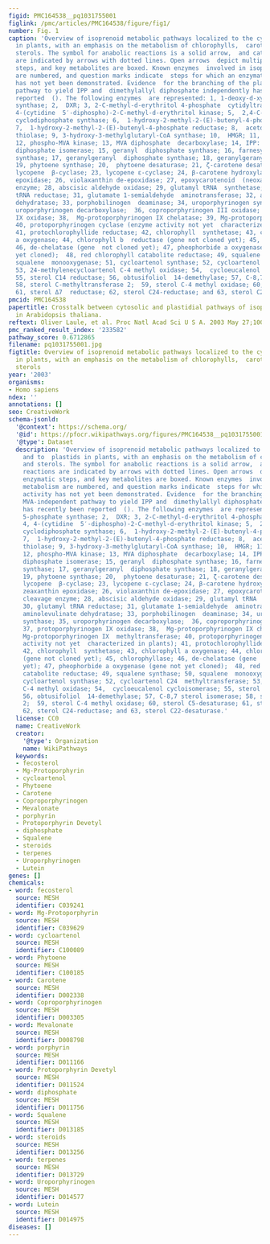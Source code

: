 ```yaml
---
figid: PMC164538__pq1031755001
figlink: /pmc/articles/PMC164538/figure/fig1/
number: Fig. 1
caption: 'Overview of isoprenoid metabolic pathways localized to the cytosol and to  plastids
  in plants, with an emphasis on the metabolism of chlorophylls,  carotenoids, and
  sterols. The symbol for anabolic reactions is a solid arrow,  and catabolic reactions
  are indicated by arrows with dotted lines. Open arrows  depict multiple enzymatic
  steps, and key metabolites are boxed. Known enzymes  involved in isoprenoid metabolism
  are numbered, and question marks indicate  steps for which an enzymatic activity
  has not yet been demonstrated. Evidence  for the branching of the plastidial MVA-independent
  pathway to yield IPP and  dimethylallyl diphosphate independently has recently been
  reported  (). The following enzymes  are represented: 1, 1-deoxy-d-xylulose 5-phosphate
  synthase; 2,  DXR; 3, 2-C-methyl-d-erythritol 4-phosphate  cytidyltransferase; 4,
  4-(cytidine  5′-diphospho)-2-C-methyl-d-erythritol kinase; 5,  2,4-C-methyl-d-erythritol
  cyclodiphosphate synthase; 6,  1-hydroxy-2-methyl-2-(E)-butenyl-4-phosphate synthase;
  7,  1-hydroxy-2-methyl-2-(E)-butenyl-4-phosphate reductase; 8,  acetoacetyl-CoA
  thiolase; 9, 3-hydroxy-3-methylglutaryl-CoA synthase; 10,  HMGR; 11, MVA kinase;
  12, phospho-MVA kinase; 13, MVA diphosphate  decarboxylase; 14, IPP: dimethylallyl
  diphosphate isomerase; 15, geranyl  diphosphate synthase; 16, farnesyl diphosphate
  synthase; 17, geranylgeranyl  diphosphate synthase; 18, geranylgeranyl reductase;
  19, phytoene synthase; 20,  phytoene desaturase; 21, ζ-carotene desaturase; 22,
  lycopene  β-cyclase; 23, lycopene ε-cyclase; 24, β-carotene hydroxylase;  25, zeaxanthin
  epoxidase; 26, violaxanthin de-epoxidase; 27, epoxycarotenoid  (neoxanthin) cleavage
  enzyme; 28, abscisic aldehyde oxidase; 29, glutamyl tRNA  synthetase; 30, glutamyl
  tRNA reductase; 31, glutamate 1-semialdehyde  aminotransferase; 32, aminolevulinate
  dehydratase; 33, porphobilinogen  deaminase; 34, uroporphyrinogen synthase; 35,
  uroporphyrinogen decarboxylase;  36, coproporphyrinogen III oxidase; 37, protoporphyrinogen
  IX oxidase; 38,  Mg-protoporphyrinogen IX chelatase; 39, Mg-protoporphyrinogen IX  methyltransferase;
  40, protoporphyrinogen cyclase (enzyme activity not yet  characterized in plants);
  41, protochlorophyllide reductase; 42, chlorophyll  synthetase; 43, chlorophyll
  a oxygenase; 44, chlorophyll b  reductase (gene not cloned yet); 45, chlorophyllase;
  46, de-chelatase (gene  not cloned yet); 47, pheophorbide a oxygenase (gene not
  yet cloned);  48, red chlorophyll catabolite reductase; 49, squalene synthase; 50,
  squalene  monooxygenase; 51, cycloartenol synthase; 52, cycloartenol C24  methyltransferase;
  53, 24-methylenecycloartenol C-4 methyl oxidase; 54,  cycloeucalenol cycloisomerase;
  55, sterol C14 reductase; 56, obtusifoliol  14-demethylase; 57, C-8,7 sterol isomerase;
  58, sterol C-methyltransferase 2;  59, sterol C-4 methyl oxidase; 60, sterol C5-desaturase;
  61, sterol Δ7  reductase; 62, sterol C24-reductase; and 63, sterol C22-desaturase.'
pmcid: PMC164538
papertitle: Crosstalk between cytosolic and plastidial pathways of isoprenoid  biosynthesis
  in Arabidopsis thaliana.
reftext: Oliver Laule, et al. Proc Natl Acad Sci U S A. 2003 May 27;100(11):6866-6871.
pmc_ranked_result_index: '233582'
pathway_score: 0.6712865
filename: pq1031755001.jpg
figtitle: Overview of isoprenoid metabolic pathways localized to the cytosol and to  plastids
  in plants, with an emphasis on the metabolism of chlorophylls,  carotenoids, and
  sterols
year: '2003'
organisms:
- Homo sapiens
ndex: ''
annotations: []
seo: CreativeWork
schema-jsonld:
  '@context': https://schema.org/
  '@id': https://pfocr.wikipathways.org/figures/PMC164538__pq1031755001.html
  '@type': Dataset
  description: 'Overview of isoprenoid metabolic pathways localized to the cytosol
    and to  plastids in plants, with an emphasis on the metabolism of chlorophylls,  carotenoids,
    and sterols. The symbol for anabolic reactions is a solid arrow,  and catabolic
    reactions are indicated by arrows with dotted lines. Open arrows  depict multiple
    enzymatic steps, and key metabolites are boxed. Known enzymes  involved in isoprenoid
    metabolism are numbered, and question marks indicate  steps for which an enzymatic
    activity has not yet been demonstrated. Evidence  for the branching of the plastidial
    MVA-independent pathway to yield IPP and  dimethylallyl diphosphate independently
    has recently been reported  (). The following enzymes  are represented: 1, 1-deoxy-d-xylulose
    5-phosphate synthase; 2,  DXR; 3, 2-C-methyl-d-erythritol 4-phosphate  cytidyltransferase;
    4, 4-(cytidine  5′-diphospho)-2-C-methyl-d-erythritol kinase; 5,  2,4-C-methyl-d-erythritol
    cyclodiphosphate synthase; 6,  1-hydroxy-2-methyl-2-(E)-butenyl-4-phosphate synthase;
    7,  1-hydroxy-2-methyl-2-(E)-butenyl-4-phosphate reductase; 8,  acetoacetyl-CoA
    thiolase; 9, 3-hydroxy-3-methylglutaryl-CoA synthase; 10,  HMGR; 11, MVA kinase;
    12, phospho-MVA kinase; 13, MVA diphosphate  decarboxylase; 14, IPP: dimethylallyl
    diphosphate isomerase; 15, geranyl  diphosphate synthase; 16, farnesyl diphosphate
    synthase; 17, geranylgeranyl  diphosphate synthase; 18, geranylgeranyl reductase;
    19, phytoene synthase; 20,  phytoene desaturase; 21, ζ-carotene desaturase; 22,
    lycopene  β-cyclase; 23, lycopene ε-cyclase; 24, β-carotene hydroxylase;  25,
    zeaxanthin epoxidase; 26, violaxanthin de-epoxidase; 27, epoxycarotenoid  (neoxanthin)
    cleavage enzyme; 28, abscisic aldehyde oxidase; 29, glutamyl tRNA  synthetase;
    30, glutamyl tRNA reductase; 31, glutamate 1-semialdehyde  aminotransferase; 32,
    aminolevulinate dehydratase; 33, porphobilinogen  deaminase; 34, uroporphyrinogen
    synthase; 35, uroporphyrinogen decarboxylase;  36, coproporphyrinogen III oxidase;
    37, protoporphyrinogen IX oxidase; 38,  Mg-protoporphyrinogen IX chelatase; 39,
    Mg-protoporphyrinogen IX  methyltransferase; 40, protoporphyrinogen cyclase (enzyme
    activity not yet  characterized in plants); 41, protochlorophyllide reductase;
    42, chlorophyll  synthetase; 43, chlorophyll a oxygenase; 44, chlorophyll b  reductase
    (gene not cloned yet); 45, chlorophyllase; 46, de-chelatase (gene  not cloned
    yet); 47, pheophorbide a oxygenase (gene not yet cloned);  48, red chlorophyll
    catabolite reductase; 49, squalene synthase; 50, squalene  monooxygenase; 51,
    cycloartenol synthase; 52, cycloartenol C24  methyltransferase; 53, 24-methylenecycloartenol
    C-4 methyl oxidase; 54,  cycloeucalenol cycloisomerase; 55, sterol C14 reductase;
    56, obtusifoliol  14-demethylase; 57, C-8,7 sterol isomerase; 58, sterol C-methyltransferase
    2;  59, sterol C-4 methyl oxidase; 60, sterol C5-desaturase; 61, sterol Δ7  reductase;
    62, sterol C24-reductase; and 63, sterol C22-desaturase.'
  license: CC0
  name: CreativeWork
  creator:
    '@type': Organization
    name: WikiPathways
  keywords:
  - fecosterol
  - Mg-Protoporphyrin
  - cycloartenol
  - Phytoene
  - Carotene
  - Coproporphyrinogen
  - Mevalonate
  - porphyrin
  - Protoporphyrin Devetyl
  - diphosphate
  - Squalene
  - steroids
  - terpenes
  - Uroporphyrinogen
  - Lutein
genes: []
chemicals:
- word: fecosterol
  source: MESH
  identifier: C039241
- word: Mg-Protoporphyrin
  source: MESH
  identifier: C039629
- word: cycloartenol
  source: MESH
  identifier: C100089
- word: Phytoene
  source: MESH
  identifier: C100185
- word: Carotene
  source: MESH
  identifier: D002338
- word: Coproporphyrinogen
  source: MESH
  identifier: D003305
- word: Mevalonate
  source: MESH
  identifier: D008798
- word: porphyrin
  source: MESH
  identifier: D011166
- word: Protoporphyrin Devetyl
  source: MESH
  identifier: D011524
- word: diphosphate
  source: MESH
  identifier: D011756
- word: Squalene
  source: MESH
  identifier: D013185
- word: steroids
  source: MESH
  identifier: D013256
- word: terpenes
  source: MESH
  identifier: D013729
- word: Uroporphyrinogen
  source: MESH
  identifier: D014577
- word: Lutein
  source: MESH
  identifier: D014975
diseases: []
---
```

